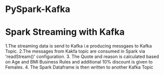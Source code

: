 # PySpark-Kafka

# Spark Streaming with Kafka
1.The streaming data is send to Kafka i.e producing messgaes to Kafka Topic.
2.The messages from Kakfa topic are consumed in Spark via 'readStream()' configuration.
3. The Quote and reason is calculated based on Age and BMI Business Rules and additional 10% discount is given to Females.
4. The Spark Dataframe is then written to another Kafka Topic
